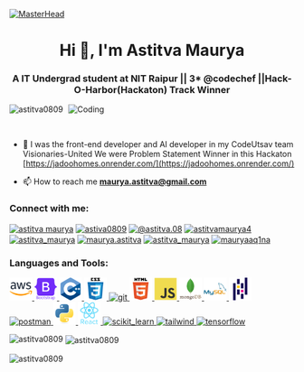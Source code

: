 [![MasterHead](https://yt3.googleusercontent.com/30RmQM73DkNccuys3cGs8j8dtWZ3TIVmI4mLxfCXTYuVZdL3Zle0kU0MKYIlOl2CW1cdqQwsiQ=w1707-fcrop64=1,00005a57ffffa5a8-k-c0xffffffff-no-nd-rj)](https://codegrills.in)
<h1 align="center">Hi 👋, I'm Astitva Maurya</h1>
<h3 align="center">A IT Undergrad student at NIT Raipur || 3* @codechef ||Hack-O-Harbor(Hackaton) Track Winner</h3>
<img align="right" alt="Coding" width="400" src="https://user-images.githubusercontent.com/55389276/140866485-8fb1c876-9a8f-4d6a-98dc-08c4981eaf70.gif">


<p align="left"> <img src="https://komarev.com/ghpvc/?username=astitva0809&label=Profile%20views&color=0e75b6&style=flat" alt="astitva0809" /> </p>

<p align="left"> <a href="https://twitter.com/" target="blank"><img src="https://img.shields.io/twitter/follow/?logo=twitter&style=for-the-badge" alt="" /></a> </p>

- 👯 I was the front-end developer and AI developer in my CodeUtsav team Visionaries-United We were Problem Statement Winner in this Hackaton [https://jadoohomes.onrender.com/](https://jadoohomes.onrender.com/)

- 📫 How to reach me **maurya.astitva@gmail.com**

<h3 align="left">Connect with me:</h3>
<p align="left">
<a href="https://linkedin.com/in/astitva maurya" target="blank"><img align="center" src="https://raw.githubusercontent.com/rahuldkjain/github-profile-readme-generator/master/src/images/icons/Social/linked-in-alt.svg" alt="astitva maurya" height="30" width="40" /></a>
<a href="https://instagram.com/astiva0809" target="blank"><img align="center" src="https://raw.githubusercontent.com/rahuldkjain/github-profile-readme-generator/master/src/images/icons/Social/instagram.svg" alt="astiva0809" height="30" width="40" /></a>
<a href="https://www.youtube.com/c/@astitva.08" target="blank"><img align="center" src="https://raw.githubusercontent.com/rahuldkjain/github-profile-readme-generator/master/src/images/icons/Social/youtube.svg" alt="@astitva.08" height="30" width="40" /></a>
<a href="https://www.codechef.com/users/astitvamaurya4" target="blank"><img align="center" src="https://cdn.jsdelivr.net/npm/simple-icons@3.1.0/icons/codechef.svg" alt="astitvamaurya4" height="30" width="40" /></a>
<a href="https://www.hackerrank.com/astitva_maurya" target="blank"><img align="center" src="https://raw.githubusercontent.com/rahuldkjain/github-profile-readme-generator/master/src/images/icons/Social/hackerrank.svg" alt="astitva_maurya" height="30" width="40" /></a>
<a href="https://codeforces.com/profile/maurya.astitva" target="blank"><img align="center" src="https://raw.githubusercontent.com/rahuldkjain/github-profile-readme-generator/master/src/images/icons/Social/codeforces.svg" alt="maurya.astitva" height="30" width="40" /></a>
<a href="https://www.leetcode.com/astitva_maurya" target="blank"><img align="center" src="https://raw.githubusercontent.com/rahuldkjain/github-profile-readme-generator/master/src/images/icons/Social/leet-code.svg" alt="astitva_maurya" height="30" width="40" /></a>
<a href="https://auth.geeksforgeeks.org/user/mauryaaq1na" target="blank"><img align="center" src="https://raw.githubusercontent.com/rahuldkjain/github-profile-readme-generator/master/src/images/icons/Social/geeks-for-geeks.svg" alt="mauryaaq1na" height="30" width="40" /></a>
</p>

<h3 align="left">Languages and Tools:</h3>
<p align="left"> <a href="https://aws.amazon.com" target="_blank" rel="noreferrer"> <img src="https://raw.githubusercontent.com/devicons/devicon/master/icons/amazonwebservices/amazonwebservices-original-wordmark.svg" alt="aws" width="40" height="40"/> </a> <a href="https://getbootstrap.com" target="_blank" rel="noreferrer"> <img src="https://raw.githubusercontent.com/devicons/devicon/master/icons/bootstrap/bootstrap-plain-wordmark.svg" alt="bootstrap" width="40" height="40"/> </a> <a href="https://www.w3schools.com/cpp/" target="_blank" rel="noreferrer"> <img src="https://raw.githubusercontent.com/devicons/devicon/master/icons/cplusplus/cplusplus-original.svg" alt="cplusplus" width="40" height="40"/> </a> <a href="https://www.w3schools.com/css/" target="_blank" rel="noreferrer"> <img src="https://raw.githubusercontent.com/devicons/devicon/master/icons/css3/css3-original-wordmark.svg" alt="css3" width="40" height="40"/> </a> <a href="https://git-scm.com/" target="_blank" rel="noreferrer"> <img src="https://www.vectorlogo.zone/logos/git-scm/git-scm-icon.svg" alt="git" width="40" height="40"/> </a> <a href="https://www.w3.org/html/" target="_blank" rel="noreferrer"> <img src="https://raw.githubusercontent.com/devicons/devicon/master/icons/html5/html5-original-wordmark.svg" alt="html5" width="40" height="40"/> </a> <a href="https://developer.mozilla.org/en-US/docs/Web/JavaScript" target="_blank" rel="noreferrer"> <img src="https://raw.githubusercontent.com/devicons/devicon/master/icons/javascript/javascript-original.svg" alt="javascript" width="40" height="40"/> </a> <a href="https://www.mongodb.com/" target="_blank" rel="noreferrer"> <img src="https://raw.githubusercontent.com/devicons/devicon/master/icons/mongodb/mongodb-original-wordmark.svg" alt="mongodb" width="40" height="40"/> </a> <a href="https://www.mysql.com/" target="_blank" rel="noreferrer"> <img src="https://raw.githubusercontent.com/devicons/devicon/master/icons/mysql/mysql-original-wordmark.svg" alt="mysql" width="40" height="40"/> </a> <a href="https://pandas.pydata.org/" target="_blank" rel="noreferrer"> <img src="https://raw.githubusercontent.com/devicons/devicon/2ae2a900d2f041da66e950e4d48052658d850630/icons/pandas/pandas-original.svg" alt="pandas" width="40" height="40"/> </a> <a href="https://postman.com" target="_blank" rel="noreferrer"> <img src="https://www.vectorlogo.zone/logos/getpostman/getpostman-icon.svg" alt="postman" width="40" height="40"/> </a> <a href="https://www.python.org" target="_blank" rel="noreferrer"> <img src="https://raw.githubusercontent.com/devicons/devicon/master/icons/python/python-original.svg" alt="python" width="40" height="40"/> </a> <a href="https://reactjs.org/" target="_blank" rel="noreferrer"> <img src="https://raw.githubusercontent.com/devicons/devicon/master/icons/react/react-original-wordmark.svg" alt="react" width="40" height="40"/> </a> <a href="https://scikit-learn.org/" target="_blank" rel="noreferrer"> <img src="https://upload.wikimedia.org/wikipedia/commons/0/05/Scikit_learn_logo_small.svg" alt="scikit_learn" width="40" height="40"/> </a> <a href="https://tailwindcss.com/" target="_blank" rel="noreferrer"> <img src="https://www.vectorlogo.zone/logos/tailwindcss/tailwindcss-icon.svg" alt="tailwind" width="40" height="40"/> </a> <a href="https://www.tensorflow.org" target="_blank" rel="noreferrer"> <img src="https://www.vectorlogo.zone/logos/tensorflow/tensorflow-icon.svg" alt="tensorflow" width="40" height="40"/> </a> </p>

<p><img align="left" src="https://github-readme-stats.vercel.app/api/top-langs?username=astitva0809&show_icons=true&locale=en&layout=compact" alt="astitva0809" /></p>

<p>&nbsp;<img align="center" src="https://github-readme-stats.vercel.app/api?username=astitva0809&show_icons=true&locale=en" alt="astitva0809" /></p>

<p><img align="center" src="https://github-readme-streak-stats.herokuapp.com/?user=astitva0809&" alt="astitva0809" /></p>

